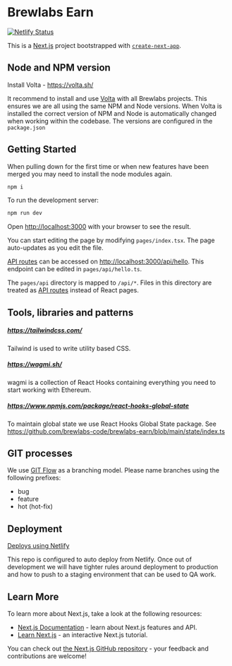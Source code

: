 # Brewlabs Earn

[![Netlify Status](https://api.netlify.com/api/v1/badges/85ccd8dc-e3bf-4bf4-86f5-6aebc43c9009/deploy-status)](https://app.netlify.com/sites/candid-taiyaki-130f86/deploys)

This is a [Next.js](https://nextjs.org/) project bootstrapped with [`create-next-app`](https://github.com/vercel/next.js/tree/canary/packages/create-next-app).

## Node and NPM version

Install Volta - https://volta.sh/

It recommend to install and use [Volta](https://volta.sh/) with all Brewlabs projects. This ensures we are all using the same NPM and Node versions. When Volta is installed the correct version of NPM and Node is automatically changed when working within the codebase. The versions are configured in the `package.json`

## Getting Started

When pulling down for the first time or when new features have been merged you may need to install the node modules again.

```bash
npm i
```

To run the development server:

```bash
npm run dev
```

Open [http://localhost:3000](http://localhost:3000) with your browser to see the result.

You can start editing the page by modifying `pages/index.tsx`. The page auto-updates as you edit the file.

[API routes](https://nextjs.org/docs/api-routes/introduction) can be accessed on [http://localhost:3000/api/hello](http://localhost:3000/api/hello). This endpoint can be edited in `pages/api/hello.ts`.

The `pages/api` directory is mapped to `/api/*`. Files in this directory are treated as [API routes](https://nextjs.org/docs/api-routes/introduction) instead of React pages.

## Tools, libraries and patterns

##### https://tailwindcss.com/

Tailwind is used to write utility based CSS.

##### https://wagmi.sh/

wagmi is a collection of React Hooks containing everything you need to start working with Ethereum.

##### https://www.npmjs.com/package/react-hooks-global-state

To maintain global state we use React Hooks Global State package.
See https://github.com/brewlabs-code/brewlabs-earn/blob/main/state/index.ts

## GIT processes

We use [GIT Flow](https://www.atlassian.com/git/tutorials/comparing-workflows/gitflow-workflow) as a branching model. Please name branches using the following prefixes:

- bug
- feature
- hot (hot-fix)

## Deployment

[Deploys using Netlify](https://app.netlify.com/sites/candid-taiyaki-130f86/overview)

This repo is configured to auto deploy from Netlify. Once out of development we will have tighter rules around deployment to production and how to push to a staging environment that can be used to QA work.

## Learn More

To learn more about Next.js, take a look at the following resources:

- [Next.js Documentation](https://nextjs.org/docs) - learn about Next.js features and API.
- [Learn Next.js](https://nextjs.org/learn) - an interactive Next.js tutorial.

You can check out [the Next.js GitHub repository](https://github.com/vercel/next.js/) - your feedback and contributions are welcome!

